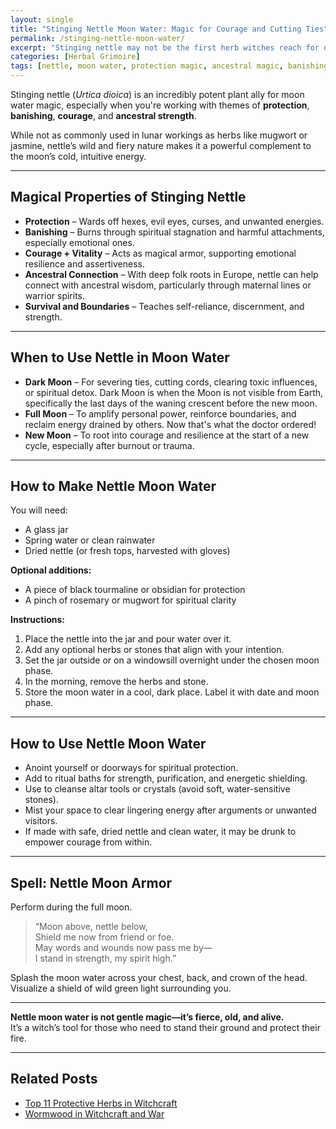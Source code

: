 ```yaml
---
layout: single
title: "Stinging Nettle Moon Water: Magic for Courage and Cutting Ties"
permalink: /stinging-nettle-moon-water/
excerpt: "Stinging nettle may not be the first herb witches reach for during moon rituals, but its fiery, protective strength pairs beautifully with lunar magic. Learn how to make and use nettle moon water for banishing, courage, and ancestral power."
categories: [Herbal Grimoire]
tags: [nettle, moon water, protection magic, ancestral magic, banishing, folk magic, herbal rituals]
---
```



Stinging nettle (*Urtica dioica*) is an incredibly potent plant ally for moon water magic, especially when you're working with themes of **protection**, **banishing**, **courage**, and **ancestral strength**. 

While not as commonly used in lunar workings as herbs like mugwort or jasmine, nettle’s wild and fiery nature makes it a powerful complement to the moon’s cold, intuitive energy.

---

## Magical Properties of Stinging Nettle

- **Protection** – Wards off hexes, evil eyes, curses, and unwanted energies.  
- **Banishing** – Burns through spiritual stagnation and harmful attachments, especially emotional ones. 
- **Courage + Vitality** – Acts as magical armor, supporting emotional resilience and assertiveness.  
- **Ancestral Connection** – With deep folk roots in Europe, nettle can help connect with ancestral wisdom, particularly through maternal lines or warrior spirits.  
- **Survival and Boundaries** – Teaches self-reliance, discernment, and strength.

---

## When to Use Nettle in Moon Water

- **Dark Moon** – For severing ties, cutting cords, clearing toxic influences, or spiritual detox.  Dark Moon is when the Moon is not visible from Earth, specifically the last days of the waning crescent before the new moon.
- **Full Moon** – To amplify personal power, reinforce boundaries, and reclaim energy drained by others.  Now that's what the doctor ordered!
- **New Moon** – To root into courage and resilience at the start of a new cycle, especially after burnout or trauma.

---

## How to Make Nettle Moon Water

You will need:

- A glass jar  
- Spring water or clean rainwater  
- Dried nettle (or fresh tops, harvested with gloves)  

**Optional additions:**

- A piece of black tourmaline or obsidian for protection  
- A pinch of rosemary or mugwort for spiritual clarity

**Instructions:**

1. Place the nettle into the jar and pour water over it.  
2. Add any optional herbs or stones that align with your intention.  
3. Set the jar outside or on a windowsill overnight under the chosen moon phase.  
4. In the morning, remove the herbs and stone.  
5. Store the moon water in a cool, dark place. Label it with date and moon phase.

---

## How to Use Nettle Moon Water

- Anoint yourself or doorways for spiritual protection.  
- Add to ritual baths for strength, purification, and energetic shielding.  
- Use to cleanse altar tools or crystals (avoid soft, water-sensitive stones).  
- Mist your space to clear lingering energy after arguments or unwanted visitors.  
- If made with safe, dried nettle and clean water, it may be drunk to empower courage from within.

---

## Spell: Nettle Moon Armor

Perform during the full moon.

> “Moon above, nettle below,  
> Shield me now from friend or foe.  
> May words and wounds now pass me by—  
> I stand in strength, my spirit high.”

Splash the moon water across your chest, back, and crown of the head. Visualize a shield of wild green light surrounding you.

---

**Nettle moon water is not gentle magic—it’s fierce, old, and alive.**  
It’s a witch’s tool for those who need to stand their ground and protect their fire.

---

## Related Posts

- [Top 11 Protective Herbs in Witchcraft](/top-protective-herbs-witchcraft/)  
- [Wormwood in Witchcraft and War](/wormwood-witchcraft-war/)
